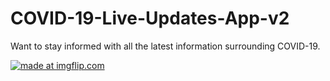 # COVID-19-Live-Updates-App-v2
Want to stay informed with all the latest information surrounding COVID-19.

<a href="https://imgflip.com/gif/48ralm"><img src="https://i.imgflip.com/48ralm.gif" title="made at imgflip.com"/></a>
